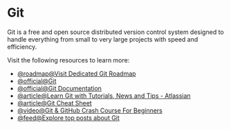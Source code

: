 # Git

Git is a free and open source distributed version control system designed to handle everything from small to very large projects with speed and efficiency.

Visit the following resources to learn more:

- [@roadmap@Visit Dedicated Git Roadmap](https://roadmap.sh/git-github)
- [@official@Git](https://git-scm.com/)
- [@official@Git Documentation](https://git-scm.com/doc)
- [@article@Learn Git with Tutorials, News and Tips - Atlassian](https://www.atlassian.com/git)
- [@article@Git Cheat Sheet](https://cs.fyi/guide/git-cheatsheet)
- [@video@Git & GitHub Crash Course For Beginners](https://www.youtube.com/watch?v=SWYqp7iY_Tc)
- [@feed@Explore top posts about Git](https://app.daily.dev/tags/git?ref=roadmapsh)
